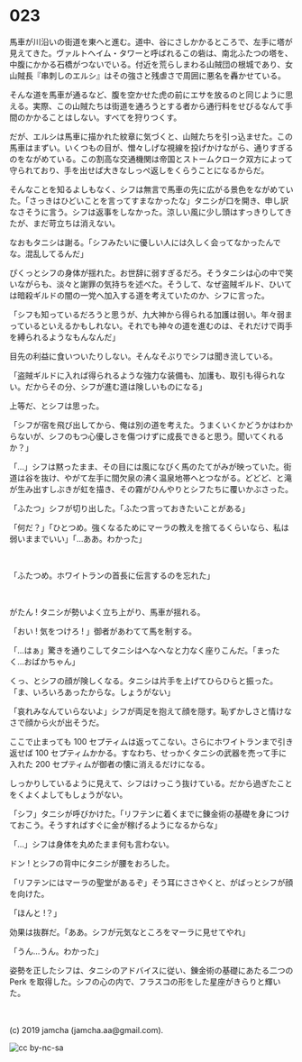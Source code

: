 

# 023

馬車が川沿いの街道を東へと進む。道中、谷にさしかかるところで、左手に塔が見えてきた。ヴァルトヘイム・タワーと呼ばれるこの砦は、南北ふたつの塔を、中腹にかかる石橋がつないでいる。付近を荒らしまわる山賊団の根城であり、女山賊長『串刺しのエルシ』はその強さと残虐さで周囲に悪名を轟かせている。

そんな道を馬車が通るなど、腹を空かせた虎の前にエサを放るのと同じように思える。実際、この山賊たちは街道を通ろうとする者から通行料をせびるなんて手間のかかることはしない。すべてを狩りつくす。

だが、エルシは馬車に描かれた紋章に気づくと、山賊たちを引っ込ませた。この馬車はまずい。いくつもの目が、憎々しげな視線を投げかけながら、通りすぎるのをながめている。この割高な交通機関は帝国とストームクローク双方によって守られており、手を出せば大きなしっぺ返しをくらうことになるからだ。

そんなことを知るよしもなく、シフは無言で馬車の先に広がる景色をながめていた。「さっきはひどいことを言ってすまなかったな」タニシが口を開き、申し訳なさそうに言う。シフは返事をしなかった。涼しい風に少し頭はすっきりしてきたが、まだ苛立ちは消えない。

なおもタニシは謝る。「シフみたいに優しい人には久しく会ってなかったんでな。混乱してるんだ」

ぴくっとシフの身体が揺れた。お世辞に弱すぎるだろ。そうタニシは心の中で笑いながらも、淡々と謝罪の気持ちを述べた。そうして、なぜ盗賊ギルド、ひいては暗殺ギルドの闇の一党へ加入する道を考えていたのか、シフに言った。

「シフも知っているだろうと思うが、九大神から得られる加護は弱い。年々弱まっているといえるかもしれない。それでも神々の道を進むのは、それだけで両手を縛られるようなもんなんだ」

目先の利益に食いついたりしない。そんなそぶりでシフは聞き流している。

「盗賊ギルドに入れば得られるような強力な装備も、加護も、取引も得られない。だからその分、シフが進む道は険しいものになる」

上等だ、とシフは思った。

「シフが宿を飛び出してから、俺は別の道を考えた。うまくいくかどうかはわからないが、シフのもつ心優しさを傷つけずに成長できると思う。聞いてくれるか？」

「…」シフは黙ったまま、その目には風になびく馬のたてがみが映っていた。街道は谷を抜け、やがて左手に間欠泉の沸く温泉地帯へとつながる。どどど、と滝が生み出すしぶきが虹を描き、その霧がひんやりとシフたちに覆いかぶさった。

「ふたつ」シフが切り出した。「ふたつ言っておきたいことがある」

「何だ？」「ひとつめ。強くなるためにマーラの教えを捨てるくらいなら、私は弱いままでいい」「…ああ。わかった」

<br>

「ふたつめ。ホワイトランの首長に伝言するのを忘れた」

<br>

がたん ! タニシが勢いよく立ち上がり、馬車が揺れる。

「おい ! 気をつけろ ! 」御者があわてて馬を制する。

「…はぁ」驚きを通りこしてタニシはへなへなと力なく座りこんだ。「まったく…おばかちゃん」

くっ、とシフの顔が険しくなる。タニシは片手を上げてひらひらと振った。「ま、いろいろあったからな。しょうがない」

「哀れみなんていらないよ」シフが両足を抱えて顔を隠す。恥ずかしさと情けなさで顔から火が出そうだ。

ここで止まっても 100 セプティムは返ってこない。さらにホワイトランまで引き返せば 100 セプティムかかる。すなわち、せっかくタニシの武器を売って手に入れた 200 セプティムが御者の懐に消えるだけになる。

しっかりしているように見えて、シフはけっこう抜けている。だから過ぎたことをくよくよしてもしょうがない。

「シフ」タニシが呼びかけた。「リフテンに着くまでに錬金術の基礎を身につけておこう。そうすればすぐに金が稼げるようになるからな」

「…」シフは身体を丸めたまま何も言わない。

ドン ! とシフの背中にタニシが腰をおろした。

「リフテンにはマーラの聖堂があるぞ」そう耳にささやくと、がばっとシフが顔を向けた。

「ほんと !？」

効果は抜群だ。「ああ。シフが元気なところをマーラに見せてやれ」

「うん…うん。わかった」

姿勢を正したシフは、タニシのアドバイスに従い、錬金術の基礎にあたる二つの Perk を取得した。シフの心の内で、フラスコの形をした星座がきらりと輝いた。

<br>
<br>
(c) 2019 jamcha (jamcha.aa@gmail.com).

![cc by-nc-sa](https://i.creativecommons.org/l/by-nc-sa/4.0/88x31.png)

